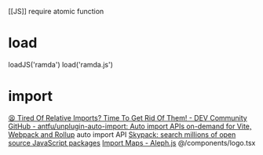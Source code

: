 [[JS]]
require atomic function
# load
loadJS('ramda')
load('ramda.js')

# import
[😫 Tired Of Relative Imports? Time To Get Rid Of Them! - DEV Community](https://dev.to/iamludal/tired-of-relative-imports-time-to-get-rid-of-them-1n48)
[GitHub - antfu/unplugin-auto-import: Auto import APIs on-demand for Vite, Webpack and Rollup](https://github.com/antfu/unplugin-auto-import)
	auto import API
[Skypack: search millions of open source JavaScript packages](https://www.skypack.dev/)
[Import Maps - Aleph.js](https://alephjs.org/docs/basic-features/import-maps)
	@/components/logo.tsx

